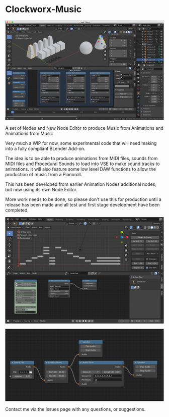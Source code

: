 # Clockworx-Music

![Main Image 1](https://github.com/Clockmender/Clockworx-Music/blob/master/images/cm-3.png)

A set of Nodes and New Node Editor to produce Music from Animations and Animations from Music

Very much a WIP for now, some experimental code that will need making into a fully compliant BLender Add-on.

The idea is to be able to produce animations from MIDI files, sounds from MIDI files and Procedural Sounds to load into VSE to make sound tracks to animations. It will also feature some low level DAW functions to allow the production of music from a Pianoroll.

This has been developed from earlier Animation Nodes additional nodes, but now using its own Node Editor.

More work needs to be done, so please don't use this for production until a release has been made and all test and first stage development have been completed.

![Main Image 2](https://github.com/Clockmender/Clockworx-Music/blob/master/images/cm-1.png)

![Main Image 3](https://github.com/Clockmender/Clockworx-Music/blob/master/images/cm-2.png)

Contact me via the Issues page with any questions, or suggestions.
